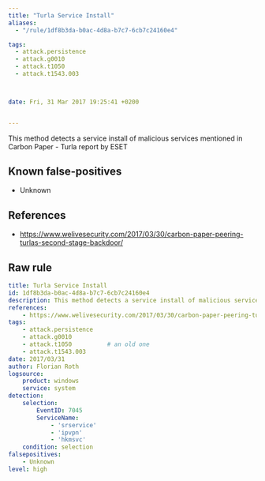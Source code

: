 ```yaml
---
title: "Turla Service Install"
aliases:
  - "/rule/1df8b3da-b0ac-4d8a-b7c7-6cb7c24160e4"

tags:
  - attack.persistence
  - attack.g0010
  - attack.t1050
  - attack.t1543.003



date: Fri, 31 Mar 2017 19:25:41 +0200


---
```


This method detects a service install of malicious services mentioned in Carbon Paper - Turla report by ESET

<!--more-->


## Known false-positives

* Unknown



## References

* https://www.welivesecurity.com/2017/03/30/carbon-paper-peering-turlas-second-stage-backdoor/


## Raw rule
```yaml
title: Turla Service Install
id: 1df8b3da-b0ac-4d8a-b7c7-6cb7c24160e4
description: This method detects a service install of malicious services mentioned in Carbon Paper - Turla report by ESET
references:
    - https://www.welivesecurity.com/2017/03/30/carbon-paper-peering-turlas-second-stage-backdoor/
tags:
    - attack.persistence
    - attack.g0010
    - attack.t1050          # an old one
    - attack.t1543.003
date: 2017/03/31
author: Florian Roth
logsource:
    product: windows
    service: system
detection:
    selection:
        EventID: 7045
        ServiceName:
            - 'srservice'
            - 'ipvpn'
            - 'hkmsvc'
    condition: selection
falsepositives:
    - Unknown
level: high

```
